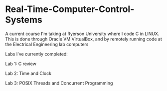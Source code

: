 # Real-Time-Computer-Control-Systems
A current course I'm taking at Ryerson University where I code C in LINUX. This is done through Oracle VM VirtualBox, and by remotely running code at the Electrical Engineering lab computers

Labs I've currently completed:

Lab 1: C review

Lab 2: Time and Clock

Lab 3: POSIX Threads and Concurrent Programming


